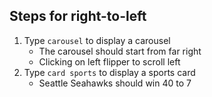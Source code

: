 ## Steps for right-to-left

1. Type `carousel` to display a carousel
   - The carousel should start from far right
   - Clicking on left flipper to scroll left
1. Type `card sports` to display a sports card
   - Seattle Seahawks should win 40 to 7
